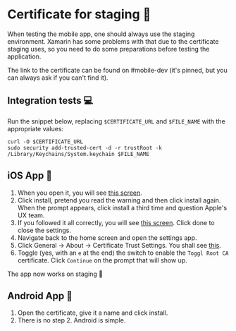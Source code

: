# Certificate for staging :scroll: 

When testing the mobile app, one should always use the staging environment. Xamarin has some problems with that due to the certificate staging uses, so you need to do some preparations before testing the application.

The link to the certificate can be found on #mobile-dev (it's pinned, but you can always ask if you can't find it).

## Integration tests :computer:

Run the snippet below, replacing `$CERTIFICATE_URL` and `$FILE_NAME` with the appropriate values:

```
curl -O $CERTIFICATE_URL
sudo security add-trusted-cert -d -r trustRoot -k /Library/Keychains/System.keychain $FILE_NAME
```

## iOS App :iphone:

1. When you open it, you will see [this screen](https://user-images.githubusercontent.com/7688727/29566049-ca4995f4-871e-11e7-938d-41ddbbd38cd0.png).
2. Click install, pretend you read the warning and then click install again. When the prompt appears, click install a third time and question Apple's UX team.
3. If you followed it all correctly, you will see [this screen](https://user-images.githubusercontent.com/7688727/29566109-fb0f63ee-871e-11e7-8a4a-762e6c9a0a0a.png). Click done to close the settings.
4. Navigate back to the home screen and open the settings app.
5. Click General -> About -> Certificate Trust Settings. You shall see [this](https://user-images.githubusercontent.com/7688727/29566227-6c3ae746-871f-11e7-8287-fca4429ed1ac.png).
6. Toggle (yes, with an `e` at the end) the switch to enable the `Toggl Root CA` certificate. Click `Continue` on the prompt that will show up.

The app now works on staging :tada:

## Android App :robot:

1. Open the certificate, give it a name and click install. 
2. There is no step 2. Android is simple.
